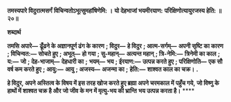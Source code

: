 **तमस्यपारे विदुरात्मसर्गं** **विचिन्वतोऽभूत्सुमहांषिणेमि: ।** **यो देहभाजां भयमीरयाण:** **परिक्षिणोत्यायुरजस्य हेति: ॥ २०॥** 

**शब्दार्थ** 

**तमसि अपारे—** **ढूँढने के अज्ञानपूर्ण ढंग के कारण** **; विदुर—** **हे विदुर** **; आत्म-सर्गम्—** **अपनी सृष्टि का कारण** **; विचिन्वत:—** **सोचते हुए** **; अभूत्—** **हो गया** **; सु-महान्—** **अत्यन्त महान्** **; त्रि-नेमि:—** **त्रिनेमी का काल** **; य:—** **जो** **; देह-भाजाम्—** **देहधारी का** **;** **भयम्—** **भय** **; ईरयाण:—** **उत्पन्न करते हुए** **; परिक्षिणोति—** **एक सौ वर्ष कम करते हुए** **; आयु:—** **आयु** **; अजस्य—** **अजन्मा का** **;** **हेति:—** **शाश्वत काल का चक्र।** **.** 

**हे विदुर, अपने अस्तित्व के विषय में इस तरह खोज करते हुए ब्रह्मा अपने चरमकाल में** **पहुँच गये, जो विष्णु के हाथों में शाश्वत चक्र है और जो जीव के मन में मृत्यु-भय की भ्रान्ति** **भय उत्पन्न करता है।** **** 
